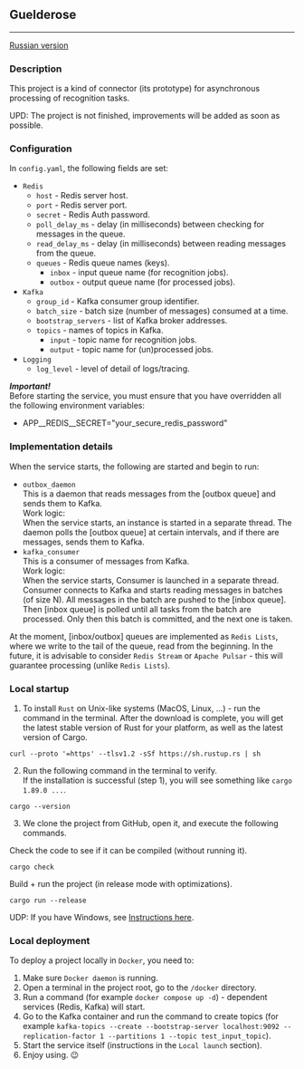 ## Guelderose

---

[Russian version](https://github.com/Ave-Sergeev/Guelderose/blob/main/README.ru.md)

### Description

This project is a kind of connector (its prototype) for asynchronous processing of recognition tasks.

UPD: The project is not finished, improvements will be added as soon as possible.

### Configuration

In `config.yaml`, the following fields are set:

- `Redis`
  - `host` - Redis server host.
  - `port` - Redis server port.
  - `secret` - Redis Auth password.
  - `poll_delay_ms` - delay (in milliseconds) between checking for messages in the queue.
  - `read_delay_ms` - delay (in milliseconds) between reading messages from the queue.
  - `queues` - Redis queue names (keys).
    - `inbox` - input queue name (for recognition jobs).
    - `outbox` - output queue name (for processed jobs).
- `Kafka`
  - `group_id` - Kafka consumer group identifier.
  - `batch_size` - batch size (number of messages) consumed at a time.
  - `bootstrap_servers` - list of Kafka broker addresses.
  - `topics` - names of topics in Kafka.
    - `input` - topic name for recognition jobs.
    - `output` - topic name for (un)processed jobs.
- `Logging`
  - `log_level` - level of detail of logs/tracing.

***Important!***  
Before starting the service, you must ensure that you have overridden all the following environment variables:
- APP__REDIS__SECRET="your_secure_redis_password"

### Implementation details

When the service starts, the following are started and begin to run:

- `outbox_daemon`  
  This is a daemon that reads messages from the [outbox queue] and sends them to Kafka.  
  Work logic:  
  When the service starts, an instance is started in a separate thread.
  The daemon polls the [outbox queue] at certain intervals, and if there are messages, sends them to Kafka.
- `kafka_consumer`  
  This is a consumer of messages from Kafka.  
  Work logic:  
  When the service starts, Consumer is launched in a separate thread.
  Consumer connects to Kafka and starts reading messages in batches (of size N).
  All messages in the batch are pushed to the [inbox queue].
  Then [inbox queue] is polled until all tasks from the batch are processed. Only then this batch is committed, and the next one is taken.

At the moment, [inbox/outbox] queues are implemented as `Redis Lists`, where we write to the tail of the queue, read from the beginning.
In the future, it is advisable to consider `Redis Stream` or `Apache Pulsar` - this will guarantee processing (unlike `Redis Lists`).

### Local startup

1) To install `Rust` on Unix-like systems (MacOS, Linux, ...) - run the command in the terminal.
   After the download is complete, you will get the latest stable version of Rust for your platform, as well as the latest version of Cargo.

```shell
curl --proto '=https' --tlsv1.2 -sSf https://sh.rustup.rs | sh
```

2) Run the following command in the terminal to verify.  
   If the installation is successful (step 1), you will see something like `cargo 1.89.0 ...`.

```shell
cargo --version
```

3) We clone the project from GitHub, open it, and execute the following commands.

Check the code to see if it can be compiled (without running it).
```shell
cargo check
```

Build + run the project (in release mode with optimizations).
```shell
cargo run --release
```

UDP: If you have Windows, see [Instructions here](https://forge.rust-lang.org/infra/other-installation-methods.html).

### Local deployment

To deploy a project locally in `Docker`, you need to:

1) Make sure `Docker daemon` is running.
2) Open a terminal in the project root, go to the `/docker` directory.
3) Run a command (for example `docker compose up -d`) - dependent services (Redis, Kafka) will start.
4) Go to the Kafka container and run the command to create topics (for example `kafka-topics --create --bootstrap-server localhost:9092 --replication-factor 1 --partitions 1 --topic test_input_topic`).
5) Start the service itself (instructions in the `Local launch` section).
6) Enjoy using. :wink:
